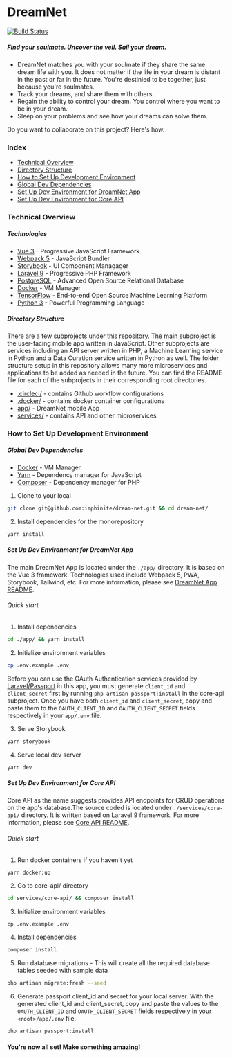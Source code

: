 # DreamNet

[![Build Status](https://travis-ci.org/joemccann/dillinger.svg?branch=master)](https://github.com/imphinite/dream-net)

##### Find your soulmate. Uncover the veil. Sail your dream.

-   DreamNet matches you with your soulmate if they share the same dream life with you. It does not matter if the life in your dream is distant in the past or far in the future. You're destinied to be together, just because you're soulmates.
-   Track your dreams, and share them with others.
-   Regain the ability to control your dream. You control where you want to be in your dream.
-   Sleep on your problems and see how your dreams can solve them.

Do you want to collaborate on this project? Here's how.

### Index

-   [Technical Overview](https://github.com/imphinite/dream-net#technical-overview)
-   [Directory Structure](https://github.com/imphinite/dream-net#set-up-dev-environment-for-core-api)
-   [How to Set Up Development Environment](https://github.com/imphinite/dream-net#how-to-set-up-development-environment)
-   [Global Dev Dependencies](https://github.com/imphinite/dream-net#set-up-dev-environment-for-core-api)
-   [Set Up Dev Environment for DreamNet App](https://github.com/imphinite/dream-net#set-up-dev-environment-for-dreamnet-app)
-   [Set Up Dev Environment for Core API](https://github.com/imphinite/dream-net#set-up-dev-environment-for-core-api)

### Technical Overview

##### Technologies

-   [Vue 3](https://vuejs.org/) - Progressive JavaScript Framework
-   [Webpack 5](https://webpack.js.org/) - JavaScript Bundler
-   [Storybook](https://storybook.js.org/) - UI Component Managager
-   [Laravel 9](https://laravel.com/docs/9.x/installation) - Progressive PHP Framework
-   [PostgreSQL](https://www.postgresql.org/) - Advanced Open Source Relational Database
-   [Docker](https://docs.docker.com/get-docker/) - VM Manager
-   [TensorFlow](https://www.tensorflow.org/) - End-to-end Open Source Machine Learning Platform
-   [Python 3](https://www.python.org/) - Powerful Programming Language

##### Directory Structure

There are a few subprojects under this repository. The main subproject is the user-facing mobile app written in JavaScript. Other subprojects are services including an API server written in PHP, a Machine Learning service in Python and a Data Curation service written in Python as well. The folder structure setup in this repository allows many more microservices and applications to be added as needed in the future. You can find the README file for each of the subprojects in their corresponding root directories.

-   [.circleci/](https://github.com/imphinite/dream-net/tree/main/.circleci) - contains Github workflow configurations
-   [.docker/](https://github.com/imphinite/dream-net/tree/main/.docker) - contains docker container configurations
-   [app/](https://github.com/imphinite/dream-net/tree/main/app) - DreamNet mobile App
-   [services/](https://github.com/imphinite/dream-net/tree/main/services) - contains API and other microservices

### How to Set Up Development Environment

##### Global Dev Dependencies

-   [Docker](https://docs.docker.com/get-docker/) - VM Manager
-   [Yarn](https://www.npmjs.com/package/yarn) - Dependency manager for JavaScript
-   [Composer](https://getcomposer.org/) - Dependency manager for PHP

1. Clone to your local

```sh
git clone git@github.com:imphinite/dream-net.git && cd dream-net/
```

2. Install dependencies for the monorepository

```sh
yarn install
```

##### Set Up Dev Environment for DreamNet App

The main DreamNet App is located under the `./app/` directory. It is based on the Vue 3 framework.
Technologies used include Webpack 5, PWA, Storybook, Tailwind, etc. For more information, please see [DreamNet App README](https://github.com/imphinite/dream-net/tree/main/app).

###### Quick start

1. Install dependencies

```sh
cd ./app/ && yarn install
```

2. Initialize environment variables

```sh
cp .env.example .env
```

Before you can use the OAuth Authentication services provided by [Laravel/Passport](https://laravel.com/docs/9.x/passport#installation) in this app, you must generate `client_id` and `client_secret` first by running `php artisan passport:install` in the core-api subproject. Once you have both `client_id` and `client_secret`, copy and paste them to the `OAUTH_CLIENT_ID` and `OAUTH_CLIENT_SECRET` fields respectively in your `app/.env` file.

3. Serve Storybook

```sh
yarn storybook
```

4. Serve local dev server

```sh
yarn dev
```

##### Set Up Dev Environment for Core API

Core API as the name suggests provides API endpoints for CRUD operations on the app's database.The source coded is located under `./services/core-api/` directory. It is written based on Laravel 9 framework. For more information, please see [Core API README](https://github.com/imphinite/dream-net/tree/main/services/core-api).

###### Quick start

1. Run docker containers if you haven't yet

```sh
yarn docker:up
```

2. Go to core-api/ directory

```sh
cd services/core-api/ && composer install
```

3. Initialize environment variables

```
cp .env.example .env
```

4. Install dependencies

```sh
composer install
```

5. Run database migrations - This will create all the required database tables seeded with sample data

```sh
php artisan migrate:fresh --seed
```

6. Generate passport client_id and secret for your local server. With the generated client_id and client_secret, copy and paste the values to the `OAUTH_CLIENT_ID` and `OAUTH_CLIENT_SECRET` fields respectively in your `<root>/app/.env` file.

```sh
php artisan passport:install
```

#### You're now all set! Make something amazing!
